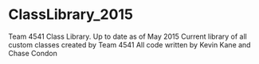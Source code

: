 # ClassLibrary_2015
Team 4541 Class Library.  Up to date as of May 2015
Current library of all custom classes created by Team 4541
All code written by Kevin Kane and Chase Condon
